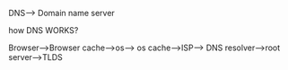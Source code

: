 DNS--> Domain name server

how DNS WORKS?

Browser-->Browser cache-->os--> os cache-->ISP--> DNS resolver-->root server-->TLDS